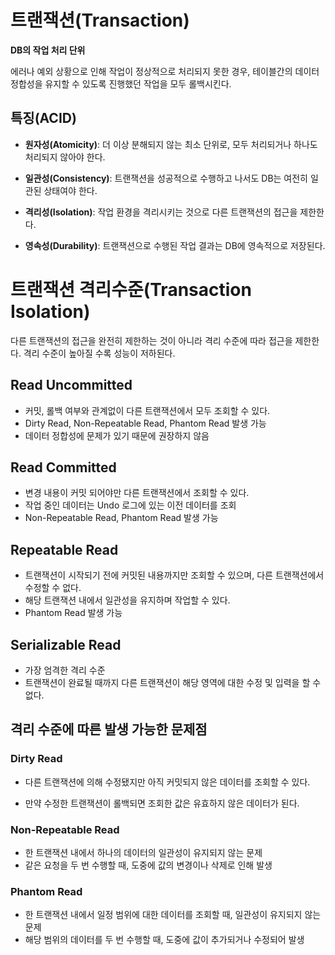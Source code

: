 # 트랜잭션(Transaction)

**DB의 작업 처리 단위**

에러나 예외 상황으로 인해 작업이 정상적으로 처리되지 못한 경우, 테이블간의 데이터 정합성을 유지할 수 있도록 진행했던 작업을 모두 롤백시킨다.

## 특징(ACID)

* **원자성(Atomicity)**: 더 이상 분해되지 않는 최소 단위로, 모두 처리되거나 하나도 처리되지 않아야 한다.

* **일관성(Consistency)**: 트랜잭션을 성공적으로 수행하고 나서도 DB는 여전히 일관된 상태여야 한다.

* **격리성(Isolation)**: 작업 환경을 격리시키는 것으로 다른 트랜잭션의 접근을 제한한다.

* **영속성(Durability)**: 트랜잭션으로 수행된 작업 결과는 DB에 영속적으로 저장된다.

# 트랜잭션 격리수준(Transaction Isolation)

다른 트랜잭션의 접근을 완전히 제한하는 것이 아니라 격리 수준에 따라 접근을 제한한다. 격리 수준이 높아질 수록 성능이 저하된다.

## Read Uncommitted

* 커밋, 롤백 여부와 관계없이 다른 트랜잭션에서 모두 조회할 수 있다.
* Dirty Read, Non-Repeatable Read, Phantom Read 발생 가능
* 데이터 정합성에 문제가 있기 때문에 권장하지 않음

## Read Committed

* 변경 내용이 커밋 되어야만 다른 트랜잭션에서 조회할 수 있다.
* 작업 중인 데이터는 Undo 로그에 있는 이전 데이터를 조회
* Non-Repeatable Read, Phantom Read 발생 가능

## Repeatable Read

* 트랜잭션이 시작되기 전에 커밋된 내용까지만 조회할 수 있으며, 다른 트랜잭션에서 수정할 수 없다.
* 해당 트랜잭션 내에서 일관성을 유지하며 작업할 수 있다.
* Phantom Read 발생 가능

## Serializable Read

* 가장 엄격한 격리 수준
* 트랜잭션이 완료될 때까지 다른 트랜잭션이 해당 영역에 대한 수정 및 입력을 할 수 없다.

## 격리 수준에 따른 발생 가능한 문제점

### Dirty Read

* 다른 트랜잭션에 의해 수정됐지만 아직 커밋되지 않은 데이터를 조회할 수 있다.

* 만약 수정한 트랜잭션이 롤백되면 조회한 값은 유효하지 않은 데이터가 된다.

### Non-Repeatable Read

* 한 트랜잭션 내에서 하나의 데이터의 일관성이 유지되지 않는 문제
* 같은 요청을 두 번 수행할 때, 도중에 값의 변경이나 삭제로 인해 발생

### Phantom Read

* 한 트랜잭션 내에서 일정 범위에 대한 데이터를 조회할 때, 일관성이 유지되지 않는 문제
* 해당 범위의 데이터를 두 번 수행할 때, 도중에 값이 추가되거나 수정되어 발생